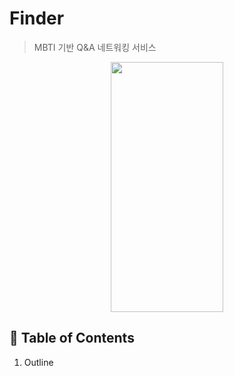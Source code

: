 # Finder

> MBTI 기반 Q&A 네트워킹 서비스

<p align="center"><img src="" width="180" height="400">
  
## 📝 Table of Contents

1. Outline

